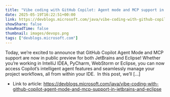 ```yaml
---
title: "Vibe coding with GitHub Copilot: Agent mode and MCP support in JetBrains and Eclipse"
date: 2025-05-19T16:22:51+00:00
link: https://devblogs.microsoft.com/java/vibe-coding-with-github-copilot-agent-mode-and-mcp-support-in-jetbrains-and-eclipse
showShare: false
showReadTime: false
thumbnail: images/devops.png
tags: ["devblogs.microsoft.com"]
---
```

Today, we’re excited to announce that GitHub Copilot Agent Mode and MCP support are now in public preview for both JetBrains and Eclipse! Whether you’re working in IntelliJ IDEA, PyCharm, WebStorm or Eclipse, you can now access Copilot’s intelligent agent features and seamlessly manage your project workflows, all from within your IDE.  In this post, we’ll […]

- Link to article: https://devblogs.microsoft.com/java/vibe-coding-with-github-copilot-agent-mode-and-mcp-support-in-jetbrains-and-eclipse